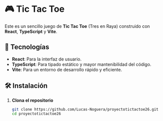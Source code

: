 # 🎮 Tic Tac Toe

Este es un sencillo juego de **Tic Tac Toe** (Tres en Raya) construido con **React**, **TypeScript** y **Vite**.  

## 🚀 Tecnologías

- **React**: Para la interfaz de usuario.  
- **TypeScript**: Para tipado estático y mayor mantenibilidad del código.  
- **Vite**: Para un entorno de desarrollo rápido y eficiente.  

## 🛠️ Instalación

1. **Clona el repositorio**  
   ```bash
   git clone https://github.com/Lucas-Noguera/proyectotictactoe26.git
   cd proyectotictactoe26
